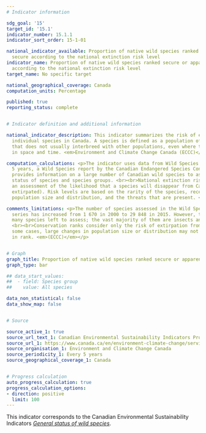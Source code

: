 ```yaml
---
# Indicator information

sdg_goal: '15'
target_id: '15.1'
indicator_number: 15.1.1
indicator_sort_order: 15-1-01

national_indicator_available: Proportion of native wild species ranked secure or apparently
  secure according to the national extinction risk level
indicator_name: Proportion of native wild species ranked secure or apparently secure
  according to the national extinction risk level
target_name: No specific target

national_geographical_coverage: Canada
computation_units: Percentage

published: true
reporting_status: complete


# Indicator definition and additional information

national_indicator_description: This indicator summarizes the risk of extinction for
  individual species in Canada. A species is defined as a population of organisms
  that does not usually interbreed with other populations, even where they overlap
  in space and time. <em>Environment and Climate Change Canada (ECCC)</em>

computation_calculations: <p>The indicator uses data from Wild Species 2015. Every
  5 years, a Wild Species report by the Canadian Endangered Species Conservation Council
  provides information on a large number of Canadian wild species to assess the general
  status of species and species groups. <br><br>National extinction risk levels are
  an assessment of the likelihood that a species will disappear from Canada (become
  extirpated). Risk levels are based on the rarity of the species, recent trends in
  population size and distribution, and the threats that are present. <em>(ECCC)</em></p>

comments_limitations: <p>The number of species assessed in the Wild Species report
  series has increased from 1 670 in 2000 to 29 848 in 2015. However, there are still
  many species left to assess; the vast majority of them are insects and other invertebrates.
  <br><br>Conservation ranks consider only the risk of extirpation from Canada. In
  some cases, large changes in population size or distribution may not trigger a change
  in rank. <em>(ECCC)</em></p>


# Graph
graph_title: Proportion of native wild species ranked secure or apparently secure
graph_type: bar

## data_start_values:
##  - field: Species group
##    value: All species

data_non_statistical: false
data_show_map: false


# Source

source_active_1: true
source_url_text_1: Canadian Environmental Sustainability Indicators Program, General status of wild species
source_url_1: https://www.canada.ca/en/environment-climate-change/services/environmental-indicators/general-status-wild-species.html
source_organisation_1: Environment and Climate Change Canada
source_periodicity_1: Every 5 years
source_geographical_coverage_1: Canada


# Progress calculation
auto_progress_calculation: true
progress_calculation_options:
- direction: positive
  limit: 100
---
```

This indicator corresponds to the Canadian Environmental Sustainability Indicators <a href="https://www.canada.ca/en/environment-climate-change/services/environmental-indicators/general-status-wild-species.html"> <em>General status of wild species</em></a>.
